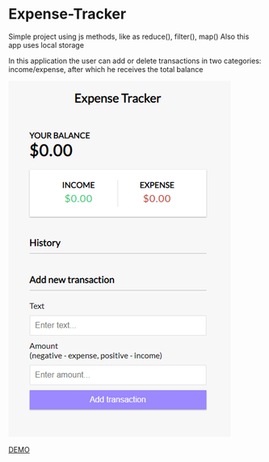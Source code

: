 # Expense-Tracker

Simple project using js methods, like as reduce(), filter(), map()
Also this app uses local storage

In this application the user can add or delete transactions in two categories: 
income/expense, after which he receives the total balance

![img.png](img.png)


[DEMO](https://shymba.github.io/Expense-Tracker/)
